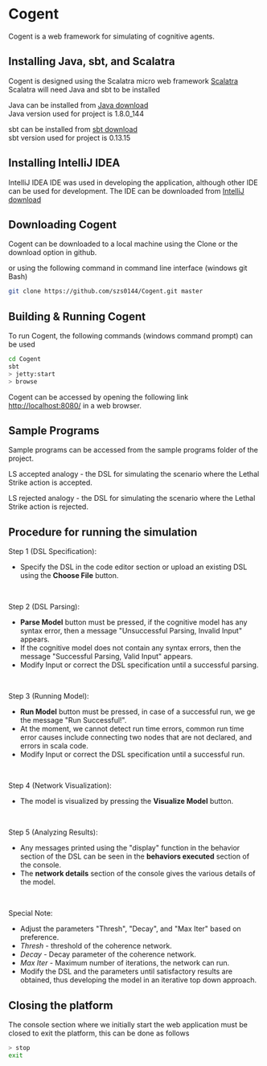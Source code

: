 # Cogent #

Cogent is a web framework for simulating of cognitive agents.

## Installing Java, sbt, and Scalatra ##
Cogent is designed using the Scalatra micro web framework [Scalatra](http://scalatra.org/) <br/>
Scalatra will need Java and sbt to be installed <br/>

Java can be installed from [Java download](http://www.oracle.com/technetwork/java/javase/downloads/jdk8-downloads-2133151.html) <br/>
Java version used for project is 1.8.0_144 <br/>

sbt can be installed from [sbt download](https://www.scala-sbt.org/download.html) <br/>
sbt version used for project is 0.13.15 <br/>

## Installing IntelliJ IDEA ##
IntelliJ IDEA IDE was used in developing the application, although other IDE can be used for development.
The IDE can be downloaded from [IntelliJ download](https://www.jetbrains.com/idea/download/)

## Downloading Cogent ##
Cogent can be downloaded to a local machine using the Clone or the download option in github. <br/>

or using the following command in command line interface (windows git Bash)<br/>

```sh
git clone https://github.com/szs0144/Cogent.git master
```

## Building & Running Cogent ##
To run Cogent, the following commands (windows command prompt) can be used

```sh
cd Cogent
sbt
> jetty:start
> browse
```
Cogent can be accessed by opening the following link [http://localhost:8080/](http://localhost:8080/) in a web browser.

## Sample Programs ##
Sample programs can be accessed from the sample programs folder of the project.

LS accepted analogy - the DSL for simulating the scenario where the Lethal Strike action is accepted. <br/>

LS rejected analogy - the DSL for simulating the scenario where the Lethal Strike action is rejected. <br/>

## Procedure for running the simulation ##
Step 1 (DSL Specification): 
* Specify the DSL in the code editor section or upload an existing DSL using the **Choose File** button. <br/>

<br/>

Step 2 (DSL Parsing):
* **Parse Model** button must be pressed, if the cognitive model has any syntax error, then a message "Unsuccessful Parsing, Invalid Input" appears.<br/>
* If the cognitive model does not contain any syntax errors, then the message "Successful Parsing, Valid Input" appears.<br/>
* Modify Input or correct the DSL specification until a successful parsing.<br/>

<br/>

Step 3 (Running Model): 
* **Run Model** button must be pressed, in case of a successful run, we ge the message "Run Successful!".<br/>
* At the moment, we cannot detect run time errors, common run time error causes include connecting two nodes that are not declared, and errors in scala code.<br/>
* Modify Input or correct the DSL specification until a successful run.<br/>

<br/>

Step 4 (Network Visualization):
* The model is visualized by pressing the **Visualize Model** button.<br/>

<br/>

Step 5 (Analyzing Results):
* Any messages printed using the "display" function in the behavior section of the DSL can be seen in the **behaviors executed** section of the console.<br/>
* The **network details** section of the console gives the various details of the model.<br/>

<br/>

Special Note:
* Adjust the parameters "Thresh", "Decay", and "Max Iter" based on preference.<br/>
* *Thresh* - threshold of the coherence network.<br/>
* *Decay*  - Decay parameter of the coherence network.<br/>
* *Max Iter* - Maximum number of iterations, the network can run.<br/>
* Modify the DSL and the parameters until satisfactory results are obtained, thus developing the model in an iterative top down approach.<br/>

## Closing the platform ##
The console section where we initially start the web application must be closed to exit the platform, this can be done as follows<br/>

```sh
> stop
exit
```